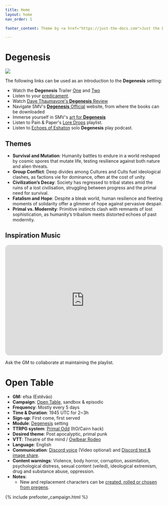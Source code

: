 ```yaml
---
title: Home
layout: home
nav_order: 1

footer_content: Theme by <a href="https://just-the-docs.com">Just the Docs</a>, licensed under the <a href=https://en.wikipedia.org/wiki/MIT_License">MIT License</a>. See <a href=\degenesis/systems/CHANGELOG>CHANGELOG</a>.

---
```


# Degenesis

![](https://img2.storyblok.com/0x0/filters:quality(99):format(webp)/f/72501/2560x1440/1fc6e9d7ce/wp-01-desktop-2560-1440.jpg)

The following links can be used as an introduction to the **Degenesis** setting:

- Watch the **Degenesis** Trailer [One](https://www.youtube.com/watch?v=WTCARC91yyw) and [Two](https://www.youtube.com/watch?v=0Tw3KaMr8wk)
- Listen to your [predicament](https://degenesis.com/downloads/transmissions/you).
- Watch [Dave Thaumavore's **Degenesis** Review](https://youtu.be/8aZRkjvtaow?si=EXGuFbe9oarAbIJ7)
- Navigate SMV's [**Degenesis** Official](https://degenesis.com) website, from where the books can be downloaded 
- Immerse yourself in SMV's [art for **Degenesis**](https://www.sixmorevodka.com/not-so-famous-work/degenesis)
- Listen to Pain & Paper's [Lore Drops](https://www.youtube.com/playlist?list=PLk840OZtXPdwI8Zvoo-SGA-yxs1Yqkf8N) playlist.
- Listen to [Echoes of Eshaton](https://echoesofeshaton.com/) solo **Degenesis** play podcast.

## Themes

- **Survival and Mutation**: Humanity battles to endure in a world reshaped by cosmic spores that mutate life, testing resilience against both nature and alien threats.
- **Group Conflict**: Deep divides among Cultures and Cults fuel ideological clashes, as factions vie for dominance, often at the cost of unity.
- **Civilization’s Decay**: Society has regressed to tribal states amid the ruins of a lost civilisation, struggling between progress and the primal need for survival.
- **Fatalism and Hope**: Despite a bleak world, human resilience and fleeting moments of solidarity offer a glimmer of hope against pervasive despair.
- **Primal vs. Modernity**: Primitive instincts clash with remnants of lost sophistication, as humanity’s tribalism meets distorted echoes of past modernity.

## Inspiration Music

<iframe style="border-radius:12px" src="https://open.spotify.com/embed/playlist/3kkceRStYdXtFGdjvjhdOd?utm_source=generator&theme=0" width="100%" height="352" frameBorder="0" allowfullscreen="" allow="autoplay; clipboard-write; encrypted-media; fullscreen; picture-in-picture" loading="lazy"></iframe>

Ask the GM to collaborate at maintaining the playlist.

# Open Table

- **GM:** efsa (Estêvão)
- **Campaign**: [Open Table](https://www.thearcanelibrary.com/blogs/shadowdark-blog/open-table-how-the-creators-of-d-d-ran-their-games?srsltid=AfmBOoqNYWIzVWFjQKEoyumD4NTcFvhdkiVGQgaluf5LKmkS3-ORyFI7), sandbox & episodic
- **Frequency**: Mostly every 5 days
- **Time & Duration**: 1945 UTC for 2~3h
- **Sign-up**: First come, first served
- **Module**: [Degenesis](https://degenesis.com/) setting
- **TTRPG system**: [Primal Odd](https://terra-campaigns.github.io/degenesis/systems/) (ItO/Cairn hack)
- **Desired theme**: Post apocalyptic, primal punk
- **VTT**: Theatre of the mind / [Owlbear Rodeo](https://www.owlbear.rodeo/room/FixYmgJMU_aD/Degenesis)
- **Language**: English
- **Communication**: [Discord voice](https://discord.com/channels/1060840338777964565/1289653812805505044) (Video optional) and [Discord text & image share](https://discord.com/channels/1060840338777964565/1313166726334124114).
- **Content warnings**: Violence, body horror, corruption, assimilation, psychological distress, sexual content (veiled), ideological extremism, drug and substance abuse, oppression.
- **Notes**:
  - New and replacement characters can be [created, rolled or chosen from pregens](https://terra-campaigns.github.io/degenesis/systems/#character-creation).

{% include prefooter_campaign.html %}